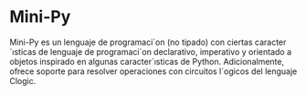 # Mini-Py
Mini-Py es un lenguaje de programaci´on (no tipado) con ciertas caracter´ısticas de lenguaje de programaci´on declarativo, imperativo y orientado a objetos inspirado en algunas caracter´ısticas de Python. Adicionalmente, ofrece soporte para resolver operaciones con circuitos l´ogicos del lenguaje Clogic.
